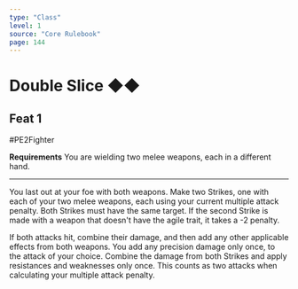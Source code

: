 ```yaml
---
type: "Class"
level: 1
source: "Core Rulebook"
page: 144
---
```

# Double Slice ◆◆
## Feat 1
#PE2Fighter

**Requirements** You are wielding two melee weapons, each in a different hand.

---
You last out at your foe with both weapons. Make two Strikes, one with each of your two melee weapons, each using your current multiple attack penalty. Both Strikes must have the same target. If the second Strike is made with a weapon that doesn't have the agile trait, it takes a -2 penalty.

If both attacks hit, combine their damage, and then add any other applicable effects from both weapons. You add any precision damage only once, to the attack of your choice. Combine the damage from both Strikes and apply resistances and weaknesses only once. This counts as two attacks when calculating your multiple attack penalty.